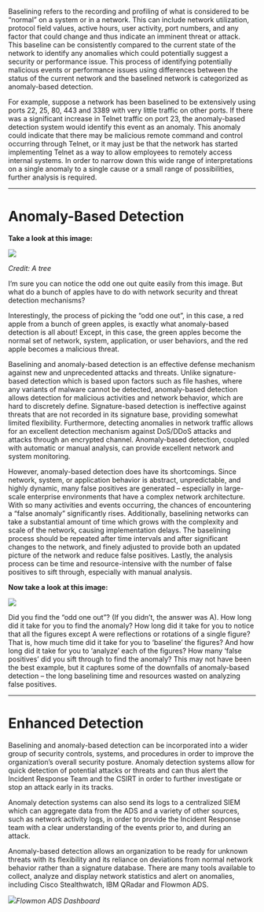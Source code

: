 Baselining refers to the recording and profiling of what is considered to be “normal” on a system or in a network. This can include network utilization, protocol field values, active hours, user activity, port numbers, and any factor that could change and thus indicate an imminent threat or attack. This baseline can be consistently compared to the current state of the network to identify any anomalies which could potentially suggest a security or performance issue. This process of identifying potentially malicious events or performance issues using differences between the status of the current network and the baselined network is categorized as anomaly-based detection.

For example, suppose a network has been baselined to be extensively using ports 22, 25, 80, 443 and 3389 with very little traffic on other ports. If there was a significant increase in Telnet traffic on port 23, the anomaly-based detection system would identify this event as an anomaly. This anomaly could indicate that there may be malicious remote command and control occurring through Telnet, or it may just be that the network has started implementing Telnet as a way to allow employees to remotely access internal systems. In order to narrow down this wide range of interpretations on a single anomaly to a single cause or a small range of possibilities, further analysis is required.

---

# Anomaly-Based Detection

**Take a look at this image:**

![](https://d2y9h8w1ydnujs.cloudfront.net/uploads/content/images/af8e36874ce6a1c9be5d9f0e24c3db967fe74582abe614dfd9ecc9098e1f0e2c9e9473247af5ae292ae1834d925e.jpg)

_Credit: A tree_

I’m sure you can notice the odd one out quite easily from this image. But what do a bunch of apples have to do with network security and threat detection mechanisms?

Interestingly, the process of picking the “odd one out”, in this case, a red apple from a bunch of green apples, is exactly what anomaly-based detection is all about! Except, in this case, the green apples become the normal set of network, system, application, or user behaviors, and the red apple becomes a malicious threat.

Baselining and anomaly-based detection is an effective defense mechanism against new and unprecedented attacks and threats. Unlike signature-based detection which is based upon factors such as file hashes, where any variants of malware cannot be detected, anomaly-based detection allows detection for malicious activities and network behavior, which are hard to discretely define. Signature-based detection is ineffective against threats that are not recorded in its signature base, providing somewhat limited flexibility. Furthermore, detecting anomalies in network traffic allows for an excellent detection mechanism against DoS/DDoS attacks and attacks through an encrypted channel. Anomaly-based detection, coupled with automatic or manual analysis, can provide excellent network and system monitoring.

However, anomaly-based detection does have its shortcomings. Since network, system, or application behavior is abstract, unpredictable, and highly dynamic, many false positives are generated – especially in large-scale enterprise environments that have a complex network architecture. With so many activities and events occurring, the chances of encountering a “false anomaly” significantly rises. Additionally, baselining networks can take a substantial amount of time which grows with the complexity and scale of the network, causing implementation delays. The baselining process should be repeated after time intervals and after significant changes to the network, and finely adjusted to provide both an updated picture of the network and reduce false positives. Lastly, the analysis process can be time and resource-intensive with the number of false positives to sift through, especially with manual analysis.

**Now take a look at this image:**

![](https://d2y9h8w1ydnujs.cloudfront.net/uploads/content/images/49aae463bb8b76dbcc06aa85055253b0e82ee36241bedf28005ca902559d62405b4c2efe6473e3d116fc3e41eeb7.jpg)

Did you find the “odd one out”? (If you didn’t, the answer was A). How long did it take for you to find the anomaly? How long did it take for you to notice that all the figures except A were reflections or rotations of a single figure? That is, how much time did it take for you to ‘baseline’ the figures? And how long did it take for you to ‘analyze’ each of the figures? How many ‘false positives’ did you sift through to find the anomaly? This may not have been the best example, but it captures some of the downfalls of anomaly-based detection – the long baselining time and resources wasted on analyzing false positives.

---

# Enhanced Detection

Baselining and anomaly-based detection can be incorporated into a wider group of security controls, systems, and procedures in order to improve the organization’s overall security posture. Anomaly detection systems allow for quick detection of potential attacks or threats and can thus alert the Incident Response Team and the CSIRT in order to further investigate or stop an attack early in its tracks.

Anomaly detection systems can also send its logs to a centralized SIEM which can aggregate data from the ADS and a variety of other sources, such as network activity logs, in order to provide the Incident Response team with a clear understanding of the events prior to, and during an attack. 

Anomaly-based detection allows an organization to be ready for unknown threats with its flexibility and its reliance on deviations from normal network behavior rather than a signature database. There are many tools available to collect, analyze and display network statistics and alert on anomalies, including Cisco Stealthwatch, IBM QRadar and Flowmon ADS.

  
![](https://d2y9h8w1ydnujs.cloudfront.net/uploads/content/images/6593682da525cb402f712cbdf2d785bfee08ca1aeea25a0fcf2936d0b59fe359a2d399af7f596eb93ae170d5a309.png)_Flowmon ADS Dashboard_
